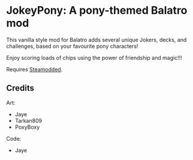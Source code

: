# JokeyPony: A pony-themed Balatro mod

This vanilla style mod for Balatro adds several unique Jokers, decks, and challenges, based on your favourite pony characters!

Enjoy scoring loads of chips using the power of friendship and magic!!!

Requires [Steamodded](https://github.com/Steamodded/smods).

## Credits

Art:
- Jaye
- Tarkan809
- PoxyBoxy

Code:
- Jaye
